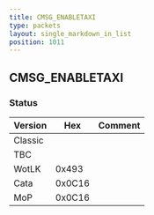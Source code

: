 ```yaml
---
title: CMSG_ENABLETAXI
type: packets
layout: single_markdown_in_list
position: 1011
---
```


## CMSG_ENABLETAXI

### Status

Version    | Hex        | Comment
---------- | ---------- | ---------- 
Classic    |            | 
TBC        |            | 
WotLK      | 0x493      | 
Cata       | 0x0C16     | 
MoP        | 0x0C16     | 